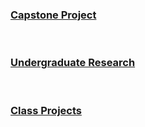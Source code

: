 
### [Capstone Project](Rocket_Simulation/Rocket_Simulation.md)
&nbsp;  

### [Undergraduate Research](Rocket_Simulation/Rocket_Simulation.md)
&nbsp;  

### [Class Projects](Rocket_Simulation/Rocket_Simulation.md)
&nbsp;  
